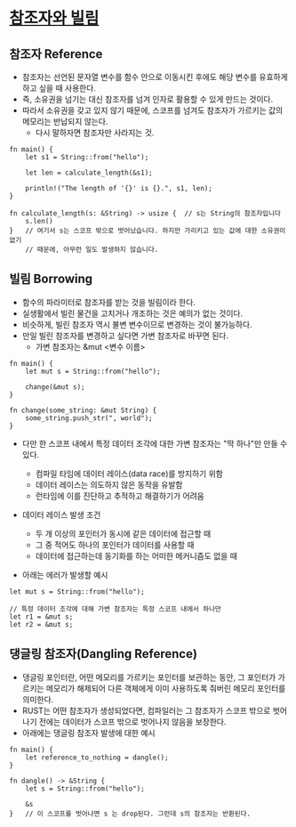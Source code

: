 # [참조자와 빌림](https://rinthel.github.io/rust-lang-book-ko/ch04-02-references-and-borrowing.html)

## 참조자 Reference
- 참조자는 선언된 문자열 변수를 함수 안으로 이동시킨 후에도 해당 변수를 유효하게 하고 싶을 때 사용한다.
- 즉, 소유권을 넘기는 대신 참조자를 넘겨 인자로 활용할 수 있게 만드는 것이다.
- 따라서 소유권을 갖고 있지 않기 때문에, 스코프를 넘겨도 참조자가 가르키는 값의 메모리는 반납되지 않는다.
    - 다시 말하자면 참조자만 사라지는 것.
```
fn main() {
    let s1 = String::from("hello");

    let len = calculate_length(&s1);

    println!("The length of '{}' is {}.", s1, len);
}

fn calculate_length(s: &String) -> usize {  // s는 String의 참조자입니다
    s.len()
}   // 여기서 s는 스코프 밖으로 벗어났습니다. 하지만 가리키고 있는 값에 대한 소유권이 없기
    // 때문에, 아무런 일도 발생하지 않습니다.
```

## 빌림 Borrowing
- 함수의 파라미터로 참조자를 받는 것을 빌림이라 한다.
- 실생활에서 빌린 물건을 고치거나 개조하는 것은 예의가 없는 것이다.
- 비슷하게, 빌린 참조자 역시 불변 변수이므로 변경하는 것이 불가능하다.
- 만일 빌린 참조자를 변경하고 싶다면 가변 참조자로 바꾸면 된다.
    - 가변 참조자는 &mut <변수 이름>
```
fn main() {
    let mut s = String::from("hello");

    change(&mut s);
}

fn change(some_string: &mut String) {
    some_string.push_str(", world");
}
```
- 다만 한 스코프 내에서 특정 데이터 조각에 대한 가변 참조자는 "딱 하나"만 만들 수 있다.
    - 컴파일 타임에 데이터 레이스(data race)를 방지하기 위함
    - 데이터 레이스는 의도하지 않은 동작을 유발함
    - 런타임에 이를 진단하고 추적하고 해결하기가 어려움
- 데이터 레이스 발생 조건
    - 두 개 이상의 포인터가 동시에 같은 데이터에 접근할 때
    - 그 중 적어도 하나의 포인터가 데이터를 사용할 때
    - 데이터에 접근하는데 동기화를 하는 어떠한 메커니즘도 없을 때

- 아래는 에러가 발생할 예시
```
let mut s = String::from("hello");

// 특정 데이터 조각에 대해 가변 참조자는 특정 스코프 내에서 하나만
let r1 = &mut s;
let r2 = &mut s;
```

## 댕글링 참조자(Dangling Reference)
- 댕글링 포인터란, 어떤 메모리를 가르키는 포인터를 보관하는 동안, 그 포인터가 가르키는 메모리가 해제되어 다른 객체에게 이미 사용하도록 줘버린 메모리 포인터를 의미한다.
- RUST는 어떤 참조자가 생성되었다면, 컴파일러는 그 참조자가 스코프 밖으로 벗어나기 전에는 데이터가 스코프 밖으로 벗어나지 않음을 보장한다.
- 아래에는 댕글링 참조자 발생에 대한 예시
```
fn main() {
    let reference_to_nothing = dangle();
}

fn dangle() -> &String {
    let s = String::from("hello");

    &s
}   // 이 스코프를 벗어나면 s 는 drop된다. 그런데 s의 참조자는 반환된다.
```